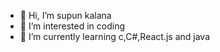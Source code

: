 - 👋 Hi, I’m supun kalana
- 👀 I’m interested in coding
- 🌱 I’m currently learning c,C#,React.js and java
<!---
dgsksupun/dgsksupun is a ✨ special ✨ repository because its `README.md` (this file) appears on your GitHub profile.
You can click the Preview link to take a look at your changes.
--->

